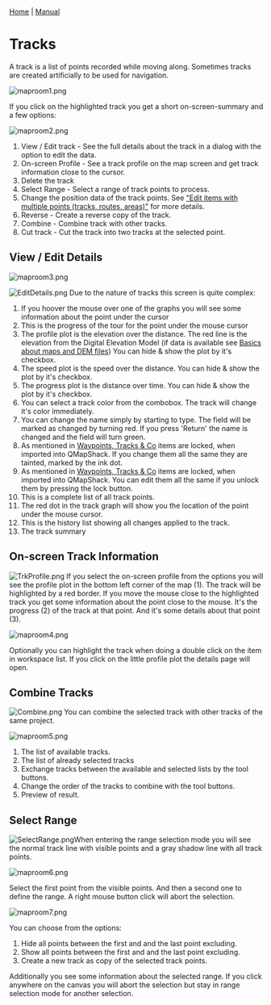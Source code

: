 [Home](Home) | [Manual](DocMain)

# Tracks

A track is a list of points recorded while moving along. Sometimes tracks are created artificially to be used for navigation.

![maproom1.png](images/DocGisItemsTrk/maproom1.png)

If you click on the highlighted track you get a short on-screen-summary and a few options:

![maproom2.png](images/DocGisItemsTrk/maproom2.png)

1. View / Edit track - See the full details about the track in a dialog with the option to edit the data.
2. On-screen Profile - See a track profile on the map screen and get track information close to the cursor.
3. Delete the track
4. Select Range - Select a range of track points to process.
5. Change the position data of the track points. See  ["Edit items with multiple points (tracks, routes, areas)"](DocGisItemsEditMultiple) for more details.
6. Reverse - Create a reverse copy of the track.
7. Combine - Combine track with other tracks.
8. Cut track - Cut the track into two tracks at the selected point.

## View / Edit Details

![maproom3.png](images/DocGisItemsTrk/maproom3.png)

![EditDetails.png](images/DocGisItemsTrk/EditDetails.png) Due to the nature of tracks this screen is quite complex:

1. If you hoover the mouse over one of the graphs you will see some information about the point under the cursor
2. This is the progress of the tour for the point under the mouse cursor
3. The profile plot is the elevation over the distance. The red line is the elevation from the Digital Elevation Model (if data is available see [Basics about maps and DEM files](DocBasicsMapDem)) You can hide & show the plot by it's checkbox.
4. The speed plot is the speed over the distance. You can hide & show the plot by it's checkbox.
5. The progress plot is the distance over time. You can hide & show the plot by it's checkbox.
6. You can select a track color from the combobox. The track will change it's color immediately.
7. You can change the name simply by starting to type. The field will be marked as changed by turning red. If you press 'Return' the name is changed and the field will turn green.
8. As mentioned in [Waypoints, Tracks & Co](DocGisItems) items are locked, when imported into QMapShack. If you change them all the same they are tainted, marked by the ink dot.
9. As mentioned in [Waypoints, Tracks & Co](DocGisItems) items are locked, when imported into QMapShack. You can edit them all the same if you unlock them by pressing the lock button.
10. This is a complete list of all track points.
11. The red dot in the track graph will show you the location of the point under the mouse cursor.
12. This is the history list showing all changes applied to the track.
13. The track summary 

## On-screen Track Information

![TrkProfile.png](images/DocGisItemsTrk/TrkProfile.png) If you select the on-screen profile from the options you will see the profile plot in the bottom left corner of the map (1). The track will be highlighted by a red border. If you move the mouse close to the highlighted track you get some information about the point close to the mouse. It's the progress (2) of the track at that point. And it's some details about that point (3).

![maproom4.png](images/DocGisItemsTrk/maproom4.png)

Optionally you can highlight the track when doing a double click on the item in workspace list. If you click on the little profile plot the details page will open.


## Combine Tracks

![Combine.png](images/DocGisItemsTrk/Combine.png) You can combine the selected track with other tracks of the same project. 

![maproom5.png](images/DocGisItemsTrk/maproom5.png)

1. The list of available tracks.
2. The list of already selected tracks
3. Exchange tracks between the available and selected lists by the tool buttons.
4. Change the order of the tracks to combine with the tool buttons.
5. Preview of result.

## Select Range

![SelectRange.png](images/DocGisItemsTrk/SelectRange.png)When entering the range selection mode you will see the normal track line with visible points and a gray shadow line with all track points. 

![maproom6.png](images/DocGisItemsTrk/maproom6.png)

Select the first point from the visible points. And then a second one to define the range. A right mouse button click will abort the selection.

![maproom7.png](images/DocGisItemsTrk/maproom7.png)

You can choose from the options:

1. Hide all points between the first and and the last point excluding.
2. Show all points between the first and and the last point excluding.
3. Create a new track as copy of the selected track points.

Additionally you see some information about the selected range. If you click anywhere on the canvas you will abort the selection but stay in range selection mode for another selection.
